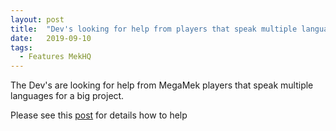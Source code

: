 ```yaml
---
layout: post
title:  "Dev's looking for help from players that speak multiple languages."
date:   2019-09-10
tags:
  - Features MekHQ
---
```

The Dev's are looking for help from MegaMek players that speak multiple languages for a big project.

Please see this [post](https://bg.battletech.com/forums/index.php?topic=66865.0) for details how to help
